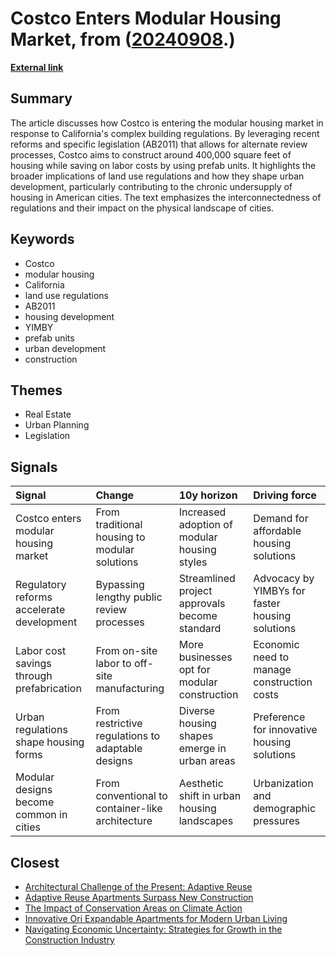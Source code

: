 # __Costco Enters Modular Housing Market__, from ([20240908](https://kghosh.substack.com/p/20240908).)

__[External link](https://www.strongtowns.org/journal/2024/6/21/how-costco-broke-into-a-surprising-new-market-modular-housing?hss_channel=lcp-1076155)__



## Summary

The article discusses how Costco is entering the modular housing market in response to California's complex building regulations. By leveraging recent reforms and specific legislation (AB2011) that allows for alternate review processes, Costco aims to construct around 400,000 square feet of housing while saving on labor costs by using prefab units. It highlights the broader implications of land use regulations and how they shape urban development, particularly contributing to the chronic undersupply of housing in American cities. The text emphasizes the interconnectedness of regulations and their impact on the physical landscape of cities.

## Keywords

* Costco
* modular housing
* California
* land use regulations
* AB2011
* housing development
* YIMBY
* prefab units
* urban development
* construction

## Themes

* Real Estate
* Urban Planning
* Legislation

## Signals

| Signal                                    | Change                                            | 10y horizon                                   | Driving force                                   |
|:------------------------------------------|:--------------------------------------------------|:----------------------------------------------|:------------------------------------------------|
| Costco enters modular housing market      | From traditional housing to modular solutions     | Increased adoption of modular housing styles  | Demand for affordable housing solutions         |
| Regulatory reforms accelerate development | Bypassing lengthy public review processes         | Streamlined project approvals become standard | Advocacy by YIMBYs for faster housing solutions |
| Labor cost savings through prefabrication | From on-site labor to off-site manufacturing      | More businesses opt for modular construction  | Economic need to manage construction costs      |
| Urban regulations shape housing forms     | From restrictive regulations to adaptable designs | Diverse housing shapes emerge in urban areas  | Preference for innovative housing solutions     |
| Modular designs become common in cities   | From conventional to container-like architecture  | Aesthetic shift in urban housing landscapes   | Urbanization and demographic pressures          |

## Closest

* [Architectural Challenge of the Present: Adaptive Reuse](cf7cc3361b8139c51e3e97835a2da4e4)
* [Adaptive Reuse Apartments Surpass New Construction](8bff520dc945204951b32a6c4b10571e)
* [The Impact of Conservation Areas on Climate Action](fc01cd22da2aa0a185a6c1bb2a7e1145)
* [Innovative Ori Expandable Apartments for Modern Urban Living](8abe6c892de9553a3403e37e70bf7bd7)
* [Navigating Economic Uncertainty: Strategies for Growth in the Construction Industry](c1f03407e92d82ff6f8e3bc04f8996c2)